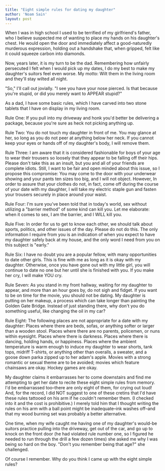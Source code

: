 ```yaml
---
title: "Eight simple rules for dating my daughter"
author: 'Noam Sain'
layout: post
---
```


When I was in high school I used to be terrified of my girlfriend's father, who I believe suspected me of wanting to place my hands on his daughter's chest. He would open the door and immediately affect a good-naturedly murderous expression, holding out a handshake that, when gripped, felt like it could squeeze carbon into diamonds.

Now, years later, it is my turn to be the dad. Remembering how unfairly persecuted I felt when I would pick up my dates, I do my best to make my daughter's suitors feel even worse. My motto: Wilt them in the living room and they'll stay wilted all night.

"So," I'll call out jovially. "I see you have your nose pierced. Is that because you're stupid, or did you merely want to APPEAR stupid?"

As a dad, I have some basic rules, which I have carved into two stone tablets that I have on display in my living room.

Rule One: If you pull into my driveway and honk you'd better be delivering a package, because you're sure as heck not picking anything up.

Rule Two: You do not touch my daughter in front of me. You may glance at her, so long as you do not peer at anything below her neck. If you cannot keep your eyes or hands off of my daughter's body, I will remove them.

Rule Three: I am aware that it is considered fashionable for boys of your age to wear their trousers so loosely that they appear to be falling off their hips. Please don't take this as an insult, but you and all of your friends are complete idiots. Still, I want to be fair and open minded about this issue, so I propose this compromise: You may come to the door with your underwear showing and your pants ten sizes too big, and I will not object. However, In order to assure that your clothes do not, in fact, come off during the course of your date with my daughter, I will take my electric staple gun and fasten your trousers securely in place around your waist.

Rule Four: I'm sure you've been told that in today's world, sex without utilizing a "barrier method" of some kind can kill you. Let me elaborate: when it comes to sex, I am the barrier, and I WILL kill you.

Rule Five: In order for us to get to know each other, we should talk about sports, politics, and other issues of the day. Please do not do this. The only information I require from you is an indication of when you expect to have my daughter safely back at my house, and the only word I need from you on this subject is "early."

Rule Six: I have no doubt you are a popular fellow, with many opportunities to date other girls. This is fine with me as long as it is okay with my daughter. Otherwise, once you have gone out with my little girl, you will continue to date no one but her until she is finished with you. If you make her cry, I will make YOU cry.

Rule Seven: As you stand in my front hallway, waiting for my daughter to appear, and more than an hour goes by, do not sigh and fidget. If you want to be on time for the movie, you should not be dating. My daughter is putting on her makeup, a process which can take longer than painting the Golden Gate Bridge. Instead of just standing there, why don't you do something useful, like changing the oil in my car?

Rule Eight: The following places are not appropriate for a date with my daughter: Places where there are beds, sofas, or anything softer or larger than a wooden stool. Places where there are no parents, policemen, or nuns within eyesight. Places where there is darkness. Places where there is dancing, holding hands, or happiness. Places where the ambient temperature is warm enough to induce my daughter to wear shorts, tank tops, midriff T-shirts, or anything other than overalls, a sweater, and a goose down parka zipped up to her adam's apple. Movies with a strong romantic or sexual theme are to be avoided; movies which feature chainsaws are okay. Hockey games are okay.

My daughter claims it embarrasses her to come downstairs and find me attempting to get her date to recite these eight simple rules from memory. I'd be embarrassed too–there are only eight of them, for crying out loud! And, for the record, I did NOT suggest to one of these cretins that I'd have these rules tattooed on his arm if he couldn't remember them. (I checked into it and the cost is prohibitive.) I merely told him that I thought writing the rules on his arm with a ball point might be inadequate–ink washes off–and that my wood burning set was probably a better alternative.

One time, when my wife caught me having one of my daughter's would-be suitors practice pulling into the driveway, get out of the car, and go up to knock on the front door (he had violated rule number one, so I figured he needed to run through the drill a few dozen times) she asked me why I was being so hard on the boy. "Don't you remember being that age?" she challenged.

Of course I remember. Why do you think I came up with the eight simple rules?